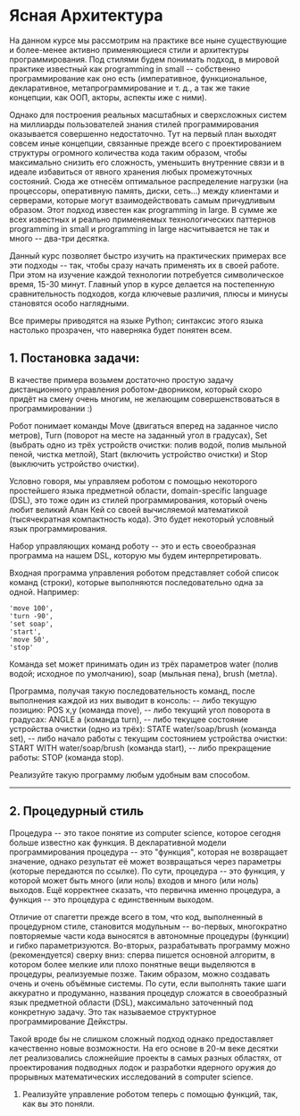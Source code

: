 # Ясная Архитектура

На данном курсе мы рассмотрим на практике все ныне существующие и более-менее активно применяющиеся стили и архитектуры программирования. Под стилями будем понимать подход, в мировой практике известный как programming in small -- собственно программирование как оно есть (императивное, функциональное, декларативное, метапрограммирование и т. д., а так же такие концепции, как ООП, акторы, аспекты иже с ними).

Однако для построения реальных масштабных и сверхсложных систем на миллиарды пользователей знания стилей программирования оказывается совершенно недостаточно. Тут на первый план выходят совсем иные концепции, связанные прежде всего с проектированием структуры огромного количества кода таким образом, чтобы максимально снизить его сложность, уменьшить внутренние связи и в идеале избавиться от явного хранения любых промежуточных состояний. Сюда же отнесём оптимальное распределение нагрузки (на процессоры, оперативную память, диски, сеть...) между клиентами и серверами, которые могут взаимодействовать самым причудливым образом. Этот подход известен как programming in large. В сумме же всех известных и реально применяемых технологических паттернов programming in small и programming in large насчитывается не так и много -- два-три десятка.

Данный курс позволяет быстро изучить на практических примерах все эти подходы -- так, чтобы сразу начать применять их в своей работе. При этом на изучение каждой технологии потребуется символическое время, 15-30 минут. Главный упор в курсе делается на постепенную сравнительность подходов, когда ключевые различия, плюсы и минусы становятся особо наглядными.

Все примеры приводятся на языке Python; синтаксис этого языка настолько прозрачен, что наверняка будет понятен всем.


## 1. Постановка задачи:
В качестве примера возьмем достаточно простую задачу дистанционного управления роботом-дворником, который скоро придёт на смену очень многим, не желающим совершенствоваться в программировании :)

Робот понимает команды Move (двигаться вперед на заданное число метров), Turn (поворот на месте на заданный угол в градусах), Set (выбрать одно из трёх устройств очистки: полив водой, полив мыльной пеной, чистка метлой), Start (включить устройство очистки) и Stop (выключить устройство очистки).

Условно говоря, мы управляем роботом с помощью некоторого простейшего языка предметной области, domain-specific language (DSL), это тоже один из стилей программирования, который очень любит великий Алан Кей со своей вычисляемой математикой (тысячекратная компактность кода). Это будет некоторый условный язык программирования.

Набор управляющих команд роботу -- это и есть своеобразная программа на нашем DSL, которую мы будем интерпретировать.

Входная программа управления роботом представляет собой список команд (строки), которые выполняются последовательно одна за одной. Например:

    'move 100',
    'turn -90',
    'set soap',
    'start',
    'move 50',
    'stop'

Команда set может принимать один из трёх параметров water (полив водой; исходное по умолчанию), soap (мыльная пена), brush (метла).

Программа, получая такую последовательность команд, после выполнения каждой из них выводит в консоль:
-- либо текущую позицию: POS x,y (команда move),
-- либо текущий угол поворота в градусах: ANGLE a (команда turn),
-- либо текущее состояние устройства очистки (одно из трёх): STATE water/soap/brush (команда set),
-- либо начало работы с текущим состоянием устройства очистки: START WITH water/soap/brush (команда start),
-- либо прекращение работы: STOP (команда stop).

Реализуйте такую программу любым удобным вам способом.

---

## 2. Процедурный стиль

 Процедура -- это такое понятие из computer science, которое сегодня больше известно как функция. В декларативной модели программирования процедура -- это "функция", которая не возвращает значение, однако результат её может возвращаться через параметры (которые передаются по ссылке). По сути, процедура -- это функция, у которой может быть много (или ноль) входов и много (или ноль) выходов. Ещё корректнее сказать, что первична именно процедура, а функция -- это процедура с единственным выходом.

Отличие от спагетти прежде всего в том, что код, выполненный в процедурном стиле, становится модульным -- во-первых, многократно повторяемые части кода выносятся в автономные процедуры (функции) и гибко параметризуются.
Во-вторых, разрабатывать программу можно (рекомендуется) сверху вниз: сперва пишется основной алгоритм, в котором более мелкие или плохо понятные вещи выделяются в процедуры, реализуемые позже. Таким образом, можно создавать очень и очень объёмные системы. По сути, если выполнять такие шаги аккуратно и продуманно, названия процедур сложатся в своеобразный язык предметной области (DSL), максимально заточенный под конкретную задачу. Это так называемое структурное программирование Дейкстры.

Такой вроде бы не слишком сложный подход однако предоставляет качественно новые возможности. На его основе в 20-м веке десятки лет реализовались сложнейшие проекты в самых разных областях, от проектирования подводных лодок и разработки ядерного оружия до прорывных математических исследований в computer science.

1) Реализуйте управление роботом теперь с помощью функций, так, как вы это поняли.